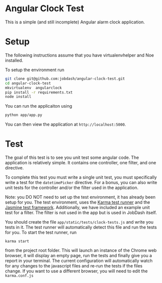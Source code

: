 Angular Clock Test
==================

This is a simple (and still incomplete) Angular alarm clock application.

Setup
=====

The following instructions assume that you have virtualenvhelper and Noe
installed.

To setup the environment run

```bash
git clone git@github.com:jobdash/angular-clock-test.git
cd angular-clock-test
mkvirtualenv  angularclock
pip install -r requirements.txt
node install
```

You can run the applicaiton using

```bash
python app/app.py
```

You can then view the application at `http://localhost:5000`.


Test
====

The goal of this test is to see you unit test some angular code.  The application
is relatively simple.  It contains one controller, one filter, and one directive.

To complete this test you must write a single unit test, you must specifically write
a test for the `datetimePicker` directive.  For a bonus, you can also write unit
tests for the controller and/or the filter used in the application.

Note: you DO NOT need to set up the test environment, it has already been setup for you.
The test environment, uses the [Karma test runner](http://karma-runner.github.io/0.12/index.html)
 and the [Jasmine test framework](http://jasmine.github.io/2.1/introduction.html).
 Additionally, we have included an example unit test for a filter.  The filter is not used in the
 app but is used in JobDash itself.

You should create the file `app/static/tests/clock-tests.js` and write you tests in it.  The test
runner will automatically detect this file and run the tests for you.  To start the test runner,
run

```
karma start
```

from the project root folder.  This will launch an instance of the Chrome web
browser, it will display an empty page, run the tests and finally give you a
report in your terminal.  The current configuration will automatically watch for
 any changes to the javascript files and re-run the tests if the files change.
If you want to use a different browser, you will need to edit the
`karma.conf.js`
